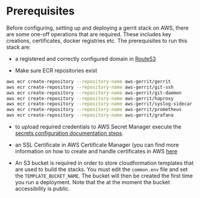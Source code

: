 # Prerequisites

Before configuring, setting up and deploying a gerrit stack on AWS, there are some one-off operations
that are required. These includes key creations, certificates, docker registries etc.
The prerequisites to run this stack are:

* a registered and correctly configured domain in
[Route53](https://docs.aws.amazon.com/Route53/latest/DeveloperGuide/getting-started.html)

* Make sure ECR repositories exist

```bash
aws ecr create-repository --repository-name aws-gerrit/gerrit
aws ecr create-repository --repository-name aws-gerrit/git-ssh
aws ecr create-repository --repository-name aws-gerrit/git-daemon
aws ecr create-repository --repository-name aws-gerrit/haproxy
aws ecr create-repository --repository-name aws-gerrit/syslog-sidecar
aws ecr create-repository --repository-name aws-gerrit/prometheus
aws ecr create-repository --repository-name aws-gerrit/grafana
```

* to upload required credentials to AWS Secret Manager execute the [secrets configuration documentation steps](Secrets.md).

* an SSL Certificate in AWS Certificate Manager (you can find more information on
  how to create and handle certificates in AWS [here](https://aws.amazon.com/certificate-manager/getting-started/)

* An S3 bucket is required in order to store cloudformation templates that are used to build the stacks.
You must edit the `common.env` file and set the `TEMPLATE_BUCKET_NAME`. The bucket will then be created
the first time you run a deployment. Note that the at the moment the bucket accessibility is public.
